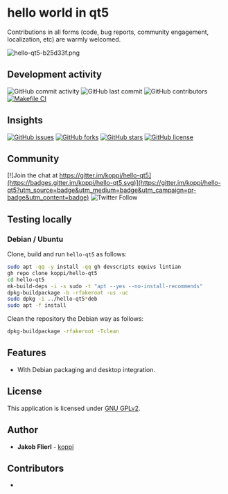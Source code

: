 # hello world in qt5

Contributions in all forms (code, bug reports, community engagement, localization, etc) are warmly welcomed.

![hello-qt5-b25d33f.png](https://raw.githubusercontent.com/koppi/hello-qt5/main/meta/hello-qt5-b25d33f.png)

## Development activity

![GitHub commit activity](https://img.shields.io/github/commit-activity/w/koppi/hello-qt5)
![GitHub last commit](https://img.shields.io/github/last-commit/koppi/hello-qt5)
![GitHub contributors](https://img.shields.io/github/contributors/koppi/hello-qt5)
[![Makefile CI](https://github.com/koppi/hello-qt5/actions/workflows/main.yml/badge.svg)](https://github.com/koppi/hello-qt5/actions/workflows/main.yml)

## Insights

[![GitHub issues](https://img.shields.io/github/issues/koppi/hello-qt5)](https://github.com/koppi/hello-qt5/issues)
[![GitHub forks](https://img.shields.io/github/forks/koppi/hello-qt5)](https://github.com/koppi/hello-qt5/network)
[![GitHub stars](https://img.shields.io/github/stars/koppi/hello-qt5)](https://github.com/koppi/hello-qt5/stargazers)
[![GitHub license](https://img.shields.io/github/license/koppi/hello-qt5)](https://github.com/koppi/hello-qt5/blob/main/LICENSE)

## Community

[![Join the chat at https://gitter.im/koppi/hello-qt5](https://badges.gitter.im/koppi/hello-qt5.svg)](https://gitter.im/koppi/hello-qt5?utm_source=badge&utm_medium=badge&utm_campaign=pr-badge&utm_content=badge)
![Twitter Follow](https://img.shields.io/twitter/follow/koppi2342?label=follow&style=social)

## Testing locally

### Debian / Ubuntu

Clone, build and run ```hello-qt5``` as follows:
```bash
sudo apt -qq -y install -qq gh devscripts equivs lintian
gh repo clone koppi/hello-qt5
cd hello-qt5
mk-build-deps -i -s sudo -t "apt --yes --no-install-recommends"
dpkg-buildpackage -b -rfakeroot -us -uc
sudo dpkg -i ../hello-qt5*deb
sudo apt -f install
```

Clean the repository the Debian way as follows:
```bash
dpkg-buildpackage -rfakeroot -Tclean
```

## Features

* With Debian packaging and desktop integration.

## License

This application is licensed under [GNU GPLv2](LICENSE).

## Author

* **Jakob Flierl** - [koppi](https://github.com/koppi)

## Contributors

* 

